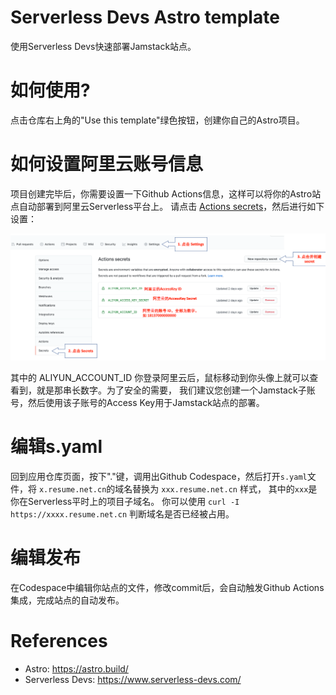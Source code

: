 Serverless Devs Astro template
===============================

使用Serverless Devs快速部署Jamstack站点。

# 如何使用?

点击仓库右上角的"Use this template"绿色按钮，创建你自己的Astro项目。

# 如何设置阿里云账号信息

项目创建完毕后，你需要设置一下Github Actions信息，这样可以将你的Astro站点自动部署到阿里云Serverless平台上。 请点击 [Actions secrets](../../settings/secrets/actions)，然后进行如下设置：

![Github actions secret](./public/serverless-devs-github-actions.png)

其中的 ALIYUN_ACCOUNT_ID 你登录阿里云后，鼠标移动到你头像上就可以查看到，就是那串长数字。为了安全的需要， 我们建议您创建一个Jamstack子账号，然后使用该子账号的Access Key用于Jamstack站点的部署。

# 编辑s.yaml

回到应用仓库页面，按下"."键，调用出Github Codespace，然后打开`s.yaml`文件，将 `x.resume.net.cn`的域名替换为 `xxx.resume.net.cn` 样式， 其中的`xxx`是你在Serverless平时上的项目子域名。 你可以使用 `curl -I https://xxxx.resume.net.cn` 判断域名是否已经被占用。

# 编辑发布

在Codespace中编辑你站点的文件，修改commit后，会自动触发Github Actions集成，完成站点的自动发布。

# References

* Astro: https://astro.build/
* Serverless Devs: https://www.serverless-devs.com/
